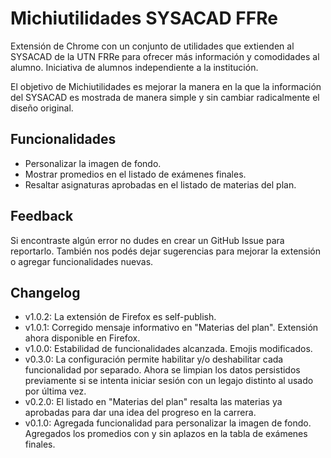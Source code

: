 # Michiutilidades SYSACAD FFRe

Extensión de Chrome con un conjunto de utilidades que extienden al SYSACAD de la UTN FRRe para ofrecer más información y comodidades al alumno. Iniciativa de alumnos independiente a la institución.

El objetivo de Michiutilidades es mejorar la manera en la que la información del SYSACAD es mostrada de manera simple y sin cambiar radicalmente el diseño original.

## Funcionalidades

- Personalizar la imagen de fondo.
- Mostrar promedios en el listado de exámenes finales.
- Resaltar asignaturas aprobadas en el listado de materias del plan.

## Feedback

Si encontraste algún error no dudes en crear un GitHub Issue para reportarlo. También nos podés dejar sugerencias para mejorar la extensión o agregar funcionalidades nuevas.

## Changelog

- v1.0.2: La extensión de Firefox es self-publish.
- v1.0.1: Corregido mensaje informativo en "Materias del plan". Extensión ahora disponible en Firefox.
- v1.0.0: Estabilidad de funcionalidades alcanzada. Emojis modificados.
- v0.3.0: La configuración permite habilitar y/o deshabilitar cada funcionalidad por separado. Ahora se limpian los datos persistidos previamente si se intenta iniciar sesión con un legajo distinto al usado por última vez.
- v0.2.0: El listado en "Materias del plan" resalta las materias ya aprobadas para dar una idea del progreso en la carrera.
- v0.1.0: Agregada funcionalidad para personalizar la imagen de fondo. Agregados los promedios con y sin aplazos en la tabla de exámenes finales.
